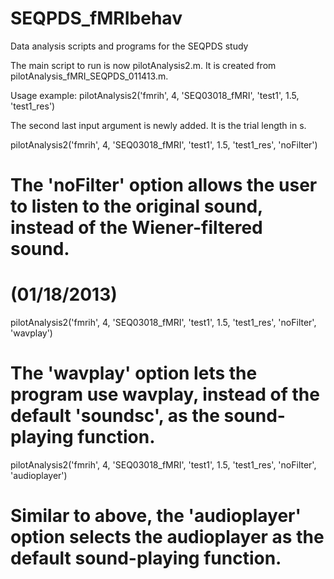 SEQPDS_fMRIbehav
================

Data analysis scripts and programs for the SEQPDS study

The main script to run is now pilotAnalysis2.m. It is created from pilotAnalysis_fMRI_SEQPDS_011413.m.

Usage example: 
pilotAnalysis2('fmrih', 4, 'SEQ03018_fMRI', 'test1', 1.5, 'test1_res')

The second last input argument is newly added. It is the trial length in s.

pilotAnalysis2('fmrih', 4, 'SEQ03018_fMRI', 'test1', 1.5, 'test1_res', 'noFilter')
# The 'noFilter' option allows the user to listen to the original sound, instead of the Wiener-filtered sound.

# (01/18/2013)
pilotAnalysis2('fmrih', 4, 'SEQ03018_fMRI', 'test1', 1.5, 'test1_res', 'noFilter', 'wavplay')
# The 'wavplay' option lets the program use wavplay, instead of the default 'soundsc', as the sound-playing function.

pilotAnalysis2('fmrih', 4, 'SEQ03018_fMRI', 'test1', 1.5, 'test1_res', 'noFilter', 'audioplayer')
# Similar to above, the 'audioplayer' option selects the audioplayer as the default sound-playing function.

